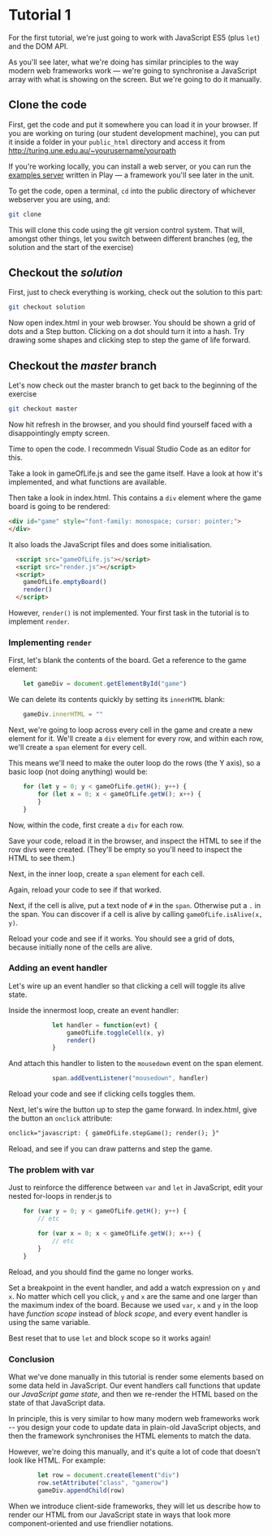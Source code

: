 # Tutorial 1

For the first tutorial, we're just going to work with JavaScript ES5 (plus `let`) and the DOM API.

As you'll see later, what we're doing has similar principles to the way modern web frameworks work &mdash; we're going to synchronise a JavaScript array with what is showing on the screen. But we're going to do it manually.

## Clone the code

First, get the code and put it somewhere you can load it in your browser. If you are working on turing (our student development machine), you can put it inside a folder in your `public_html` directory and access it from http://turing.une.edu.au/~yourusername/yourpath

If you're working locally, you can install a web server, or you can run the [examples server](https://github.com/UNEadvancedweb/client-example-server-p4s) written in Play &mdash; a framework you'll see later in the unit.

To get the code, open a terminal, `cd` into the public directory of whichever webserver you are using, and:

```sh
git clone 
```

This will clone this code using the git version control system. That will, amongst other things, let you switch between different branches (eg, the solution and the start of the exercise)

## Checkout the *solution*

First, just to check everything is working, check out the solution to this part:

```sh
git checkout solution
```

Now open index.html in your web browser. You should be shown a grid of dots and a Step button. Clicking on a dot should turn it into a hash. Try drawing some shapes and clicking step to step the game of life forward.

## Checkout the *master* branch

Let's now check out the master branch to get back to the beginning of the exercise

```sh
git checkout master
```

Now hit refresh in the browser, and you should find yourself faced with a disappointingly empty screen.

Time to open the code. I recommedn Visual Studio Code as an editor for this.

Take a look in gameOfLife.js and see the game itself. Have a look at how it's implemented, and what functions are available.

Then take a look in index.html. This contains a `div` element where the game board is going to be rendered:

```html
<div id="game" style="font-family: monospace; cursor: pointer;">
</div>
```

It also loads the JavaScript files and does some initialisation.

```html
  <script src="gameOfLife.js"></script>
  <script src="render.js"></script>
  <script>
    gameOfLife.emptyBoard()
    render()
  </script>
```

However, `render()` is not implemented. Your first task in the tutorial is to implement `render`.

### Implementing `render`

First, let's blank the contents of the board. Get a reference to the game element:

```js
    let gameDiv = document.getElementById("game")
```

We can delete its contents quickly by setting its `innerHTML` blank:

```js
    gameDiv.innerHTML = ""
```

Next, we're going to loop across every cell in the game and create a new element for it. We'll create a `div` element for every row, and within each row, we'll create a `span` element for every cell.

This means we'll need to make the outer loop do the rows (the Y axis), so a basic loop (not doing anything) would be:

```js
    for (let y = 0; y < gameOfLife.getH(); y++) {
        for (let x = 0; x < gameOfLife.getW(); x++) {
        }
    }
```

Now, within the code, first create a `div` for each row.

Save your code, reload it in the browser, and inspect the HTML to see if the row divs were created. (They'll be empty so you'll need to inspect the HTML to see them.)

Next, in the inner loop, create a `span` element for each cell.

Again, reload your code to see if that worked.

Next, if the cell is alive, put a text node of `#` in the `span`. Otherwise put a `.` in the span. You can discover if a cell is alive by calling `gameOfLife.isAlive(x, y)`.

Reload your code and see if it works. You should see a grid of dots, because initially none of the cells are alive.

### Adding an event handler

Let's wire up an event handler so that clicking a cell will toggle its alive state.

Inside the innermost loop, create an event handler:

```js
            let handler = function(evt) {
                gameOfLife.toggleCell(x, y)
                render()
            }
```

And attach this handler to listen to the `mousedown` event on the span element.

```js
            span.addEventListener("mousedown", handler)
```

Reload your code and see if clicking cells toggles them.

Next, let's wire the button up to step the game forward. In index.html, give the button an `onclick` attribute:

```html
onclick="javascript: { gameOfLife.stepGame(); render(); }"
```

Reload, and see if you can draw patterns and step the game.

### The problem with var

Just to reinforce the difference between `var` and `let` in JavaScript, edit your nested for-loops in render.js to

```js
    for (var y = 0; y < gameOfLife.getH(); y++) {
        // etc

        for (var x = 0; x < gameOfLife.getW(); x++) {
            // etc
        }
    }
```

Reload, and you should find the game no longer works.

Set a breakpoint in the event handler, and add a watch expression on `y` and `x`. No matter which cell you click, `y` and `x` are the same and one larger than the maximum index of the board. Because we used `var`, `x` and `y` in the loop have *function scope* instead of *block scope*, and every event handler is using the same variable.

Best reset that to use `let` and block scope so it works again!

### Conclusion

What we've done manually in this tutorial is render some elements based on some data held in JavaScript. Our event handlers call functions that update our *JavaScript game state*, and then we re-render the HTML based on the state of that JavaScript data.

In principle, this is very similar to how many modern web frameworks work -- you design your code to update data in plain-old JavaScript objects, and then the framework synchronises the HTML elements to match the data.

However, we're doing this manually, and it's quite a lot of code that doesn't look like HTML. For example:

```js
        let row = document.createElement("div")
        row.setAttribute("class", "gamerow")
        gameDiv.appendChild(row)
```

When we introduce client-side frameworks, they will let us describe how to render our HTML from our JavaScript state in ways that look more component-oriented and use friendlier notations.

